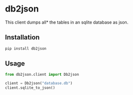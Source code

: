 db2json
===================

This client dumps all* the tables in an sqlite database as json.

Installation
------------

```bash
pip install db2json
```

Usage
-----

```python
from db2json.client import Db2json

client = Db2json("database.db")
client.sqlite_to_json()
```